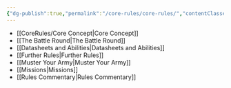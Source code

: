```yaml
---
{"dg-publish":true,"permalink":"/core-rules/core-rules/","contentClasses":"menu","dgEnableSearch":true,"created":"2023-12-11T09:38:16.053+07:00","updated":"2023-12-13T15:17:44.886+07:00"}
---
```



- [[CoreRules/Core Concept\|Core Concept]]
- [[The Battle Round\|The Battle Round]]
- [[Datasheets and Abilities\|Datasheets and Abilities]]
- [[Further Rules\|Further Rules]]
- [[Muster Your Army\|Muster Your Army]]
- [[Missions\|Missions]]
- [[Rules Commentary\|Rules Commentary]]